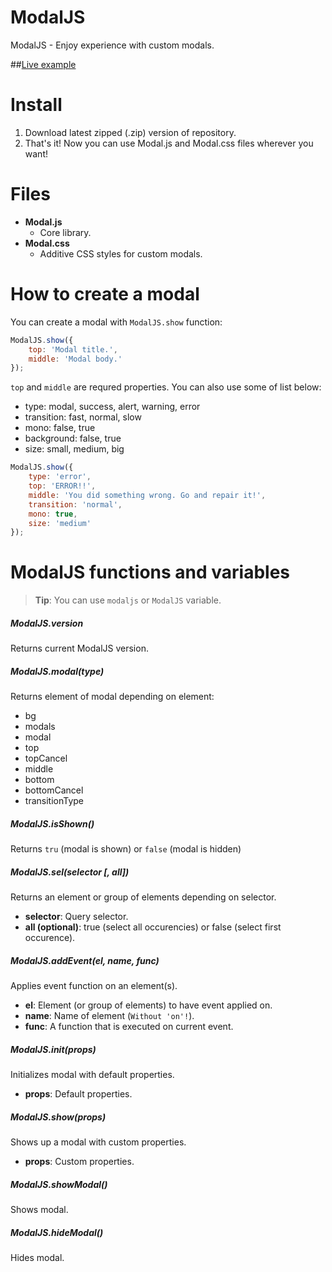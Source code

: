 # ModalJS
ModalJS - Enjoy experience with custom modals.

##[Live example](http://pdknight.github.io/ModalJS/src/example/)

# Install
1. Download latest zipped (.zip) version of repository.
2. That's it! Now you can use Modal.js and Modal.css files wherever you want!

# Files
* **Modal.js**
  * Core library.
* **Modal.css**
  * Additive CSS styles for custom modals.

# How to create a modal
You can create a modal with `ModalJS.show` function:
```javascript
ModalJS.show({
    top: 'Modal title.',
    middle: 'Modal body.'
});
```
`top` and `middle` are requred properties. You can also use some of list below:
* type: modal, success, alert, warning, error
* transition: fast, normal, slow
* mono: false, true
* background: false, true
* size: small, medium, big

```javascript
ModalJS.show({
    type: 'error',
    top: 'ERROR!!',
    middle: 'You did something wrong. Go and repair it!',
    transition: 'normal',
    mono: true,
    size: 'medium'
});
```

# ModalJS functions and variables
> **Tip**: You can use `modaljs` or `ModalJS` variable.

##### ModalJS.version
Returns current ModalJS version.

##### ModalJS.modal(type)
Returns element of modal depending on element:
* bg
* modals
* modal
* top
* topCancel
* middle
* bottom
* bottomCancel
* transitionType

##### ModalJS.isShown()
Returns `tru` (modal is shown) or `false` (modal is hidden)

##### ModalJS.sel(selector [, all])
Returns an element or group of elements depending on selector.
* **selector**: Query selector.
* **all (optional)**: true (select all occurencies) or false (select first occurence).

##### ModalJS.addEvent(el, name, func)
Applies event function on an element(s).
* **el**: Element (or group of elements) to have event applied on.
* **name**: Name of element (`Without 'on'!`).
* **func**: A function that is executed on current event.

##### ModalJS.init(props)
Initializes modal with default properties.
* **props**: Default properties.

##### ModalJS.show(props)
Shows up a modal with custom properties.
* **props**: Custom properties.

##### ModalJS.showModal()
Shows modal.

##### ModalJS.hideModal()
Hides modal.
